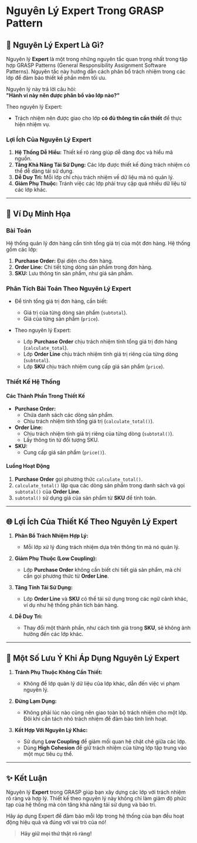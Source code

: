 # Nguyên Lý Expert Trong GRASP Pattern  

## 📖 **Nguyên Lý Expert Là Gì?**  

Nguyên lý **Expert** là một trong những nguyên tắc quan trọng nhất trong tập hợp GRASP Patterns (General Responsibility Assignment Software Patterns). Nguyên tắc này hướng dẫn cách phân bổ trách nhiệm trong các lớp để đảm bảo thiết kế phần mềm tối ưu.  

Nguyên lý này trả lời câu hỏi:  
**"Hành vi này nên được phân bổ vào lớp nào?"**  

Theo nguyên lý Expert:  
- Trách nhiệm nên được giao cho lớp **có đủ thông tin cần thiết** để thực hiện nhiệm vụ. 

### **Lợi Ích Của Nguyên Lý Expert**  
1. **Hệ Thống Dễ Hiểu:** Thiết kế rõ ràng giúp dễ dàng đọc và hiểu mã nguồn.  
2. **Tăng Khả Năng Tái Sử Dụng:** Các lớp được thiết kế đúng trách nhiệm có thể dễ dàng tái sử dụng.  
3. **Dễ Duy Trì:** Mỗi lớp chỉ chịu trách nhiệm về dữ liệu mà nó quản lý.  
4. **Giảm Phụ Thuộc:** Tránh việc các lớp phải truy cập quá nhiều dữ liệu từ các lớp khác.  

---

## 🎯 **Ví Dụ Minh Họa**  

### **Bài Toán**  
Hệ thống quản lý đơn hàng cần tính tổng giá trị của một đơn hàng. Hệ thống gồm các lớp:  
1. **Purchase Order:** Đại diện cho đơn hàng.  
2. **Order Line:** Chi tiết từng dòng sản phẩm trong đơn hàng.  
3. **SKU:** Lưu thông tin sản phẩm, như giá sản phẩm.  

### **Phân Tích Bài Toán Theo Nguyên Lý Expert**  
- Để tính tổng giá trị đơn hàng, cần biết:  
  - Giá trị của từng dòng sản phẩm (`subtotal`).  
  - Giá của từng sản phẩm (`price`).  

- Theo nguyên lý Expert:  
  - Lớp **Purchase Order** chịu trách nhiệm tính tổng giá trị đơn hàng (`calculate_total`).  
  - Lớp **Order Line** chịu trách nhiệm tính giá trị riêng của từng dòng (`subtotal`).  
  - Lớp **SKU** chịu trách nhiệm cung cấp giá sản phẩm (`price`).  

### **Thiết Kế Hệ Thống**  

#### **Các Thành Phần Trong Thiết Kế**  
- **Purchase Order:**  
  - Chứa danh sách các dòng sản phẩm.  
  - Chịu trách nhiệm tính tổng giá trị (`calculate_total()`).  
- **Order Line:**  
  - Chịu trách nhiệm tính giá trị riêng của từng dòng (`subtotal()`).  
  - Lấy thông tin từ đối tượng SKU.  
- **SKU:**  
  - Cung cấp giá sản phẩm (`price()`).  

#### **Luồng Hoạt Động**  
1. **Purchase Order** gọi phương thức `calculate_total()`.  
2. `calculate_total()` lặp qua các dòng sản phẩm trong danh sách và gọi `subtotal()` của **Order Line**.  
3. `subtotal()` sử dụng giá của sản phẩm từ **SKU** để tính toán.  

---

## 🌐 **Lợi Ích Của Thiết Kế Theo Nguyên Lý Expert**  

1. **Phân Bổ Trách Nhiệm Hợp Lý:**  
   - Mỗi lớp xử lý đúng trách nhiệm dựa trên thông tin mà nó quản lý.  

2. **Giảm Phụ Thuộc (Low Coupling):**  
   - Lớp **Purchase Order** không cần biết chi tiết giá sản phẩm, mà chỉ cần gọi phương thức từ **Order Line**.  

3. **Tăng Tính Tái Sử Dụng:**  
   - Lớp **Order Line** và **SKU** có thể tái sử dụng trong các ngữ cảnh khác, ví dụ như hệ thống phân tích bán hàng.  

4. **Dễ Duy Trì:**  
   - Thay đổi một thành phần, như cách tính giá trong **SKU**, sẽ không ảnh hưởng đến các lớp khác.  

---

## 🛑 **Một Số Lưu Ý Khi Áp Dụng Nguyên Lý Expert**  

1. **Tránh Phụ Thuộc Không Cần Thiết:**  
   - Không để lớp quản lý dữ liệu của lớp khác, dẫn đến việc vi phạm nguyên lý.  

2. **Đừng Lạm Dụng:**  
   - Không phải lúc nào cũng nên giao toàn bộ trách nhiệm cho một lớp. Đôi khi cần tách nhỏ trách nhiệm để đảm bảo tính linh hoạt.  

3. **Kết Hợp Với Nguyên Lý Khác:**  
   - Sử dụng **Low Coupling** để giảm mối quan hệ chặt chẽ giữa các lớp.  
   - Dùng **High Cohesion** để giữ trách nhiệm của từng lớp tập trung vào một mục tiêu cụ thể.  

---

## ✨ **Kết Luận**  

Nguyên lý **Expert** trong GRASP giúp bạn xây dựng các lớp với trách nhiệm rõ ràng và hợp lý. Thiết kế theo nguyên lý này không chỉ làm giảm độ phức tạp của hệ thống mà còn tăng khả năng tái sử dụng và bảo trì.  

Hãy áp dụng Expert để đảm bảo mỗi lớp trong hệ thống của bạn đều hoạt động hiệu quả và đúng với vai trò của nó!  

>**Hãy giữ mọi thứ thật rõ ràng!**
